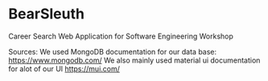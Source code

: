 # BearSleuth
Career Search Web Application for Software Engineering Workshop

Sources:
We used MongoDB documentation for our data base: https://www.mongodb.com/
We also mainly used material ui documentation for alot of our UI https://mui.com/
